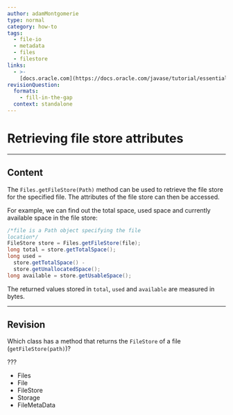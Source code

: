 ```yaml
---
author: adamMontgomerie
type: normal
category: how-to
tags:
  - file-io
  - metadata
  - files
  - filestore
links:
  - >-
    [docs.oracle.com](https://docs.oracle.com/javase/tutorial/essential/io/fileAttr.html){website}
revisionQuestion:
  formats:
    - fill-in-the-gap
  context: standalone
---
```


# Retrieving file store attributes


---

## Content

The `Files.getFileStore(Path)` method can be used to retrieve the file store for the specified file. The attributes of the file store can then be accessed.

For example, we can find out the total space, used space and currently available space in the file store:

```java
/*file is a Path object specifying the file
location*/
FileStore store = Files.getFileStore(file);
long total = store.getTotalSpace();
long used = 
  store.getTotalSpace() -
  store.getUnallocatedSpace();
long available = store.getUsableSpace();
```

The returned values  stored in `total`, `used` and `available` are measured in bytes.


---

## Revision

Which class has a method that returns the `FileStore` of a file (`getFileStore(path)`)?

???

- Files
- File
- FileStore
- Storage
- FileMetaData
